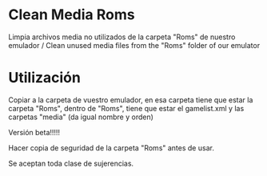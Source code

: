 # Clean Media Roms
Limpia archivos media no utilizados de la carpeta "Roms" de nuestro emulador /  Clean unused media files from the "Roms" folder of our emulator

# Utilización
Copiar a la carpeta de vuestro emulador, en esa carpeta tiene que estar la carpeta "Roms", dentro de "Roms", tiene que estar el gamelist.xml y las carpetas "media" (da igual nombre y orden)

Versión beta!!!!!

Hacer copia de seguridad de la carpeta "Roms" antes de usar.

Se aceptan toda clase de sujerencias.
